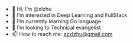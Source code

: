 - 👋 Hi, I’m @xlzhu
- 👀 I’m interested in Deep Learning and FullStack
- 🌱 I’m currently learning Go language
- 💞️ I’m looking to Technical evangelist
- 📫 How to reach me: szxlzhu@gmail.com

<!---
xlzhu/xlzhu is a ✨ special ✨ repository because its `README.md` (this file) appears on your GitHub profile.
You can click the Preview link to take a look at your changes.
--->
